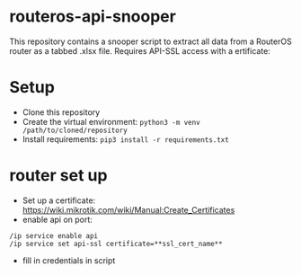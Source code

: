 # routeros-api-snooper
This repository contains a snooper script to extract all data from a RouterOS router as a tabbed .xlsx file. Requires API-SSL access with a ertificate:

# Setup
- Clone this repository
- Create the virtual environment: `python3 -m venv /path/to/cloned/repository`
- Install requirements: `pip3 install -r requirements.txt`


# router set up
- Set up a certificate: https://wiki.mikrotik.com/wiki/Manual:Create_Certificates
- enable api on port:
```
/ip service enable api
/ip service set api-ssl certificate=**ssl_cert_name**
```
- fill in credentials in script
